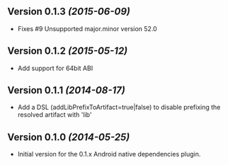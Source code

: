 Version 0.1.3 *(2015-06-09)*
----------------------------
- Fixes #9 Unsupported major.minor version 52.0

Version 0.1.2 *(2015-05-12)*
----------------------------
- Add support for 64bit ABI

Version 0.1.1 *(2014-08-17)*
----------------------------

- Add a DSL (addLibPrefixToArtifact=true|false) to disable prefixing the resolved artifact with 'lib'

Version 0.1.0 *(2014-05-25)*
----------------------------

- Initial version for the 0.1.x Android native dependencies plugin.
